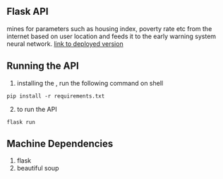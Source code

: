 ## Flask API
mines for parameters such as housing index, poverty rate etc from the internet based on user location and feeds it to the early warning system neural network. 
[link to deployed version](https://curb-corruption-api.herokuapp.com/?city=Mumbai&state=Maharashtra)

## Running the API
1. installing the , run the following command on shell
```
pip install -r requirements.txt
```
2. to run the API
```
flask run
```
## Machine Dependencies
1. flask
2. beautiful soup

